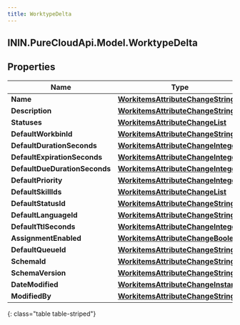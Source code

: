 ```yaml
---
title: WorktypeDelta
---
```

## ININ.PureCloudApi.Model.WorktypeDelta

## Properties

|Name | Type | Description | Notes|
|------------ | ------------- | ------------- | -------------|
| **Name** | [**WorkitemsAttributeChangeString**](WorkitemsAttributeChangeString.html) |  | [optional] |
| **Description** | [**WorkitemsAttributeChangeString**](WorkitemsAttributeChangeString.html) |  | [optional] |
| **Statuses** | [**WorkitemsAttributeChangeList**](WorkitemsAttributeChangeList.html) |  | [optional] |
| **DefaultWorkbinId** | [**WorkitemsAttributeChangeString**](WorkitemsAttributeChangeString.html) |  | [optional] |
| **DefaultDurationSeconds** | [**WorkitemsAttributeChangeInteger**](WorkitemsAttributeChangeInteger.html) |  | [optional] |
| **DefaultExpirationSeconds** | [**WorkitemsAttributeChangeInteger**](WorkitemsAttributeChangeInteger.html) |  | [optional] |
| **DefaultDueDurationSeconds** | [**WorkitemsAttributeChangeInteger**](WorkitemsAttributeChangeInteger.html) |  | [optional] |
| **DefaultPriority** | [**WorkitemsAttributeChangeInteger**](WorkitemsAttributeChangeInteger.html) |  | [optional] |
| **DefaultSkillIds** | [**WorkitemsAttributeChangeList**](WorkitemsAttributeChangeList.html) |  | [optional] |
| **DefaultStatusId** | [**WorkitemsAttributeChangeString**](WorkitemsAttributeChangeString.html) |  | [optional] |
| **DefaultLanguageId** | [**WorkitemsAttributeChangeString**](WorkitemsAttributeChangeString.html) |  | [optional] |
| **DefaultTtlSeconds** | [**WorkitemsAttributeChangeInteger**](WorkitemsAttributeChangeInteger.html) |  | [optional] |
| **AssignmentEnabled** | [**WorkitemsAttributeChangeBoolean**](WorkitemsAttributeChangeBoolean.html) |  | [optional] |
| **DefaultQueueId** | [**WorkitemsAttributeChangeString**](WorkitemsAttributeChangeString.html) |  | [optional] |
| **SchemaId** | [**WorkitemsAttributeChangeString**](WorkitemsAttributeChangeString.html) |  | [optional] |
| **SchemaVersion** | [**WorkitemsAttributeChangeString**](WorkitemsAttributeChangeString.html) |  | [optional] |
| **DateModified** | [**WorkitemsAttributeChangeInstant**](WorkitemsAttributeChangeInstant.html) |  | [optional] |
| **ModifiedBy** | [**WorkitemsAttributeChangeString**](WorkitemsAttributeChangeString.html) |  | [optional] |
{: class="table table-striped"}


